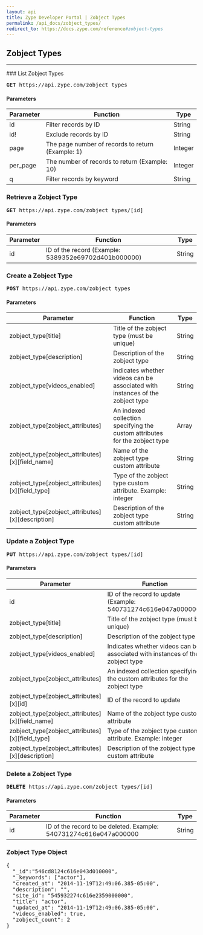 ```yaml
---
layout: api
title: Zype Developer Portal | Zobject Types
permalink: /api_docs/zobject_types/
redirect_to: https://docs.zype.com/reference#zobject-types
---
```


## Zobject Types
<hr />
### List Zobject Types
<pre>
<b>GET</b> https://api.zype.com/zobject_types
</pre>

#### Parameters

Parameter | Function | Type
--------- | -------- | ----
id        | Filter records by ID | String
id!       | Exclude records by ID | String
page | The page number of records to return (Example: 1) | Integer
per_page | The number of records to return (Example: 10) | Integer
q         | Filter records by keyword | String


### Retrieve a Zobject Type
<pre><b>GET</b> https://api.zype.com/zobject_types/[id]
</pre>

#### Parameters

Parameter | Function | Type
--------- | -------- | ----
id        | ID of the record (Example: 5389352e69702d401b000000) | String

### Create a Zobject Type
<pre><b>POST</b> https://api.zype.com/zobject_types
</pre>

#### Parameters

Parameter | Function | Type
--------- | -------- | ----
zobject_type[title] | Title of the zobject type (must be unique) | String
zobject_type[description] | Description of the zobject type | String
zobject_type[videos_enabled] | Indicates whether videos can be associated with instances of the zobject type | String
zobject_type[zobject_attributes] | An indexed collection specifying the custom attributes for the zobject type | Array
zobject_type[zobject_attributes][x][field_name] | Name of the zobject type custom attribute | String
zobject_type[zobject_attributes][x][field_type] | Type of the zobject type custom attribute. Example: integer | String
zobject_type[zobject_attributes][x][description] | Description of the zobject type custom attribute | String

### Update a Zobject Type
<pre><b>PUT</b> https://api.zype.com/zobject_types/[id]</pre>

#### Parameters

Parameter | Function | Type
--------- | -------- | ----
id | ID of the record to update (Example: 540731274c616e047a000000) | String
zobject_type[title] | Title of the zobject type (must be unique) | String
zobject_type[description] | Description of the zobject type | String
zobject_type[videos_enabled] | Indicates whether videos can be associated with instances of the zobject type | String
zobject_type[zobject_attributes] | An indexed collection specifying the custom attributes for the zobject type | Array
zobject_type[zobject_attributes][x][id] | ID of the record to update | String
zobject_type[zobject_attributes][x][field_name] | Name of the zobject type custom attribute | String
zobject_type[zobject_attributes][x][field_type] | Type of the zobject type custom attribute. Example: integer | String
zobject_type[zobject_attributes][x][description] | Description of the zobject type custom attribute | String

### Delete a Zobject Type
<pre><b>DELETE</b> https://api.zype.com/zobject_types/[id]
</pre>

#### Parameters

Parameter | Function | Type
--------- | -------- | ----
id | ID of the record to be deleted. Example: 540731274c616e047a000000 | String

### Zobject Type Object

<pre>
{
  "_id":"546cd8124c616e043d010000",
  "_keywords": ["actor"],
  "created_at": "2014-11-19T12:49:06.385-05:00",
  "description": "",
  "site_id": "545932274c616e2359000000",
  "title": "actor",
  "updated_at": "2014-11-19T12:49:06.385-05:00",
  "videos_enabled": true,
  "zobject_count": 2
}
</pre>


